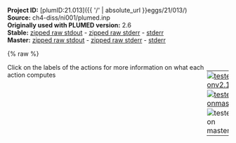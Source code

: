 **Project ID:** [plumID:21.013]({{ '/' | absolute_url }}eggs/21/013/)  
**Source:** ch4-diss/ni001/plumed.inp  
**Originally used with PLUMED version:** 2.6  
**Stable:** [zipped raw stdout](plumed.inp.plumed.stdout.txt.zip) - [zipped raw stderr](plumed.inp.plumed.stderr.txt.zip) - [stderr](plumed.inp.plumed.stderr)  
**Master:** [zipped raw stdout](plumed.inp.plumed_master.stdout.txt.zip) - [zipped raw stderr](plumed.inp.plumed_master.stderr.txt.zip) - [stderr](plumed.inp.plumed_master.stderr)  

{% raw %}
<div style="width: 100%; float:left">
<div style="width: 90%; float:left" id="value_details_data/ch4-diss/ni001/plumed.inp"> Click on the labels of the actions for more information on what each action computes </div>
<div style="width: 10%; float:left"><table><tr><td style="padding:1px"><a href="plumed.inp.plumed.stderr"><img src="https://img.shields.io/badge/v2.10-failed-red.svg" alt="tested onv2.10" /></a></td></tr><tr><td style="padding:1px"><a href="plumed.inp.plumed_master.stderr"><img src="https://img.shields.io/badge/master-failed-red.svg" alt="tested onmaster" /></a></td></tr><tr><td style="padding:1px"><img src="https://img.shields.io/badge/with-LOAD-yellow.svg" alt="tested on master" /></td></tr>
</table></div></div>
<pre style="width=97%;">
<span class="plumedtooltip" style="color:green">UNITS<span class="right">This command sets the internal units for the code. <a href="https://www.plumed.org/doc-master/user-doc/html/_u_n_i_t_s.html" style="color:green">More details</a><i></i></span></span> <span class="plumedtooltip">LENGTH<span class="right">the units of lengths<i></i></span></span>=A <span class="plumedtooltip">TIME<span class="right">the units of time<i></i></span></span>=fs <span class="plumedtooltip">ENERGY<span class="right">the units of energy<i></i></span></span>=kcal/mol

<span style="display:none;" id="data/ch4-diss/ni001/plumed.inp">The UNITS action with label <b></b> calculates something</span><span class="plumedtooltip" style="color:green">LOAD<span class="right">Loads a library, possibly defining new actions. <a href="https://www.plumed.org/doc-master/user-doc/html/_l_o_a_d.html" style="color:green">More details</a><i></i></span></span> <span class="plumedtooltip">FILE<span class="right">file to be loaded<i></i></span></span>=<b name="data/ch4-diss/ni001/plumed.inp">../../data/ReweightGeomFES.cpp</b>

<span class="plumedtooltip" style="color:green">DISTANCES<span class="right">Calculate the distances between multiple piars of atoms <a href="https://www.plumed.org/doc-master/user-doc/html/_d_i_s_t_a_n_c_e_s.html" style="color:green">More details</a><i></i></span></span> <span class="plumedtooltip">GROUPA<span class="right">Calculate the distances between all the atoms in GROUPA and all the atoms in GROUPB<i></i></span></span>=66-69 <span class="plumedtooltip">GROUPB<span class="right">Calculate the distances between all the atoms in GROUPA and all the atoms in GROUPB<i></i></span></span>=65    <span class="plumedtooltip">MAX<span class="right">calculate the maximum value<i></i></span></span>={BETA=0.010} <span class="plumedtooltip">LABEL<span class="right">a label for the action so that its output can be referenced in the input to other actions<i></i></span></span>=<b name="data/ch4-diss/ni001/plumed.inpd1" onclick='showPath("data/ch4-diss/ni001/plumed.inp","data/ch4-diss/ni001/plumed.inpd1","data/ch4-diss/ni001/plumed.inpd1","brown")'>d1</b>
<span style="display:none;" id="data/ch4-diss/ni001/plumed.inpd1">The DISTANCES action with label <b>d1</b> calculates the following quantities:<table  align="center" frame="void" width="95%" cellpadding="5%"><tr><td width="5%"><b> Quantity </b>  </td><td><b> Description </b> </td></tr><tr><td width="5%">d1.max</td><td>the maximum colvar</td></tr><tr><td width="5%">d1.value</td><td>the DISTANCES between the each pair of atoms that were specified</td></tr></table></span><span class="plumedtooltip" style="color:green">DISTANCES<span class="right">Calculate the distances between multiple piars of atoms <a href="https://www.plumed.org/doc-master/user-doc/html/_d_i_s_t_a_n_c_e_s.html" style="color:green">More details</a><i></i></span></span> <span class="plumedtooltip">GROUPA<span class="right">Calculate the distances between all the atoms in GROUPA and all the atoms in GROUPB<i></i></span></span>=65    <span class="plumedtooltip">GROUPB<span class="right">Calculate the distances between all the atoms in GROUPA and all the atoms in GROUPB<i></i></span></span>=1-64  <span class="plumedtooltip">MIN<span class="right">calculate the minimum value<i></i></span></span>={BETA=100.0} <span class="plumedtooltip">LESS_THAN<span class="right">calculate the number of variables that are less than a certain target value<i></i></span></span>={RATIONAL R_0=2.5} <span class="plumedtooltip">LABEL<span class="right">a label for the action so that its output can be referenced in the input to other actions<i></i></span></span>=<b name="data/ch4-diss/ni001/plumed.inpmetalc" onclick='showPath("data/ch4-diss/ni001/plumed.inp","data/ch4-diss/ni001/plumed.inpmetalc","data/ch4-diss/ni001/plumed.inpmetalc","brown")'>metalc</b>
<span style="display:none;" id="data/ch4-diss/ni001/plumed.inpmetalc">The DISTANCES action with label <b>metalc</b> calculates the following quantities:<table  align="center" frame="void" width="95%" cellpadding="5%"><tr><td width="5%"><b> Quantity </b>  </td><td><b> Description </b> </td></tr><tr><td width="5%">metalc.lessthan</td><td>the number of colvars that have a value less than a threshold</td></tr><tr><td width="5%">metalc.min</td><td>the minimum colvar</td></tr><tr><td width="5%">metalc.value</td><td>the DISTANCES between the each pair of atoms that were specified</td></tr></table></span><span class="plumedtooltip" style="color:green">DISTANCES<span class="right">Calculate the distances between multiple piars of atoms <a href="https://www.plumed.org/doc-master/user-doc/html/_d_i_s_t_a_n_c_e_s.html" style="color:green">More details</a><i></i></span></span> <span class="plumedtooltip">GROUPA<span class="right">Calculate the distances between all the atoms in GROUPA and all the atoms in GROUPB<i></i></span></span>=66-69 <span class="plumedtooltip">GROUPB<span class="right">Calculate the distances between all the atoms in GROUPA and all the atoms in GROUPB<i></i></span></span>=1-64  <span class="plumedtooltip">MIN<span class="right">calculate the minimum value<i></i></span></span>={BETA=100.0} <span class="plumedtooltip">LESS_THAN<span class="right">calculate the number of variables that are less than a certain target value<i></i></span></span>={RATIONAL R_0=2.0} <span class="plumedtooltip">LABEL<span class="right">a label for the action so that its output can be referenced in the input to other actions<i></i></span></span>=<b name="data/ch4-diss/ni001/plumed.inpmetalh" onclick='showPath("data/ch4-diss/ni001/plumed.inp","data/ch4-diss/ni001/plumed.inpmetalh","data/ch4-diss/ni001/plumed.inpmetalh","brown")'>metalh</b>
<span style="display:none;" id="data/ch4-diss/ni001/plumed.inpmetalh">The DISTANCES action with label <b>metalh</b> calculates the following quantities:<table  align="center" frame="void" width="95%" cellpadding="5%"><tr><td width="5%"><b> Quantity </b>  </td><td><b> Description </b> </td></tr><tr><td width="5%">metalh.lessthan</td><td>the number of colvars that have a value less than a threshold</td></tr><tr><td width="5%">metalh.min</td><td>the minimum colvar</td></tr><tr><td width="5%">metalh.value</td><td>the DISTANCES between the each pair of atoms that were specified</td></tr></table></span><span class="plumedtooltip" style="color:green">ANGLES<span class="right">Calculate an angle. <a href="https://www.plumed.org/doc-master/user-doc/html/_a_n_g_l_e_s.html" style="color:green">More details</a><i></i></span></span>    <span class="plumedtooltip">GROUPA<span class="right">A group of central atoms about which angles should be calculated<i></i></span></span>=65    <span class="plumedtooltip">GROUPB<span class="right">When used in conjunction with GROUPA this keyword instructs plumed to calculate all distinct angles involving one atom from GROUPA and two atoms from GROUPB<i></i></span></span>=66-69 <span class="plumedtooltip">BETWEEN<span class="right">calculate the number of values that are within a certain range<i></i></span></span>={GAUSSIAN LOWER=0.5pi UPPER=0.7pi} <span class="plumedtooltip">SWITCH<span class="right">the switching function specifies that only those bonds that have a length that is less than a certain threshold are considered<i></i></span></span>={RATIONAL D_0=1.50 R_0=0.25} <span class="plumedtooltip">LABEL<span class="right">a label for the action so that its output can be referenced in the input to other actions<i></i></span></span>=<b name="data/ch4-diss/ni001/plumed.inpang" onclick='showPath("data/ch4-diss/ni001/plumed.inp","data/ch4-diss/ni001/plumed.inpang","data/ch4-diss/ni001/plumed.inpang","brown")'>ang</b>
<span style="display:none;" id="data/ch4-diss/ni001/plumed.inpang">The ANGLES action with label <b>ang</b> calculates the following quantities:<table  align="center" frame="void" width="95%" cellpadding="5%"><tr><td width="5%"><b> Quantity </b>  </td><td><b> Description </b> </td></tr><tr><td width="5%">ang.value</td><td>the ANGLE for each set of three atoms that were specified</td></tr><tr><td width="5%">ang.between</td><td>the number of colvars that have a value that lies in a particular interval</td></tr></table></span><span class="plumedtooltip" style="color:green">COORDINATIONNUMBER<span class="right">Calculate the coordination numbers of atoms so that you can then calculate functions of the distribution of <a href="https://www.plumed.org/doc-master/user-doc/html/_c_o_o_r_d_i_n_a_t_i_o_n_n_u_m_b_e_r.html" style="color:green">More details</a><i></i></span></span> <span class="plumedtooltip">SPECIESA<span class="right">this keyword is used for colvars such as the coordination number<i></i></span></span>=65    <span class="plumedtooltip">SPECIESB<span class="right">this keyword is used for colvars such as the coordination number<i></i></span></span>=66-69 <span class="plumedtooltip">R_0<span class="right">The r_0 parameter of the switching function<i></i></span></span>=1.75 <span class="plumedtooltip">NN<span class="right"> The n parameter of the switching function <i></i></span></span>=12        <span class="plumedtooltip">MEAN<span class="right"> calculate the mean of all the quantities<i></i></span></span>             <span class="plumedtooltip">LABEL<span class="right">a label for the action so that its output can be referenced in the input to other actions<i></i></span></span>=<b name="data/ch4-diss/ni001/plumed.inpd3" onclick='showPath("data/ch4-diss/ni001/plumed.inp","data/ch4-diss/ni001/plumed.inpd3","data/ch4-diss/ni001/plumed.inpd3","brown")'>d3</b>
<br/><span style="display:none;" id="data/ch4-diss/ni001/plumed.inpd3">The COORDINATIONNUMBER action with label <b>d3</b> calculates the following quantities:<table  align="center" frame="void" width="95%" cellpadding="5%"><tr><td width="5%"><b> Quantity </b>  </td><td><b> Description </b> </td></tr><tr><td width="5%">d3.mean</td><td>the mean of the colvars</td></tr><tr><td width="5%">d3.value</td><td>the coordination numbers of the specified atoms</td></tr></table></span><span class="plumedtooltip" style="color:green">COMBINE<span class="right">Calculate a polynomial combination of a set of other variables. <a href="https://www.plumed.org/doc-master/user-doc/html/_c_o_m_b_i_n_e.html" style="color:green">More details</a><i></i></span></span> <span class="plumedtooltip">ARG<span class="right">the values input to this function<i></i></span></span>=<b name="data/ch4-diss/ni001/plumed.inpd1">d1.max</b>,<b name="data/ch4-diss/ni001/plumed.inpmetalc">metalc.lessthan</b>,<b name="data/ch4-diss/ni001/plumed.inpmetalh">metalh.lessthan</b>,<b name="data/ch4-diss/ni001/plumed.inpang">ang.between</b> <span class="plumedtooltip">COEFFICIENTS<span class="right"> the coefficients of the arguments in your function<i></i></span></span>=0.812,0.283,-0.103,-0.501 <span class="plumedtooltip">PERIODIC<span class="right">if the output of your function is periodic then you should specify the periodicity of the function<i></i></span></span>=NO <span class="plumedtooltip">LABEL<span class="right">a label for the action so that its output can be referenced in the input to other actions<i></i></span></span>=<b name="data/ch4-diss/ni001/plumed.inpcv" onclick='showPath("data/ch4-diss/ni001/plumed.inp","data/ch4-diss/ni001/plumed.inpcv","data/ch4-diss/ni001/plumed.inpcv","brown")'>cv</b>
<br/><span style="display:none;" id="data/ch4-diss/ni001/plumed.inpcv">The COMBINE action with label <b>cv</b> calculates the following quantities:<table  align="center" frame="void" width="95%" cellpadding="5%"><tr><td width="5%"><b> Quantity </b>  </td><td><b> Description </b> </td></tr><tr><td width="5%">cv.value</td><td>a linear compbination</td></tr></table></span><span class="plumedtooltip" style="color:green">UPPER_WALLS<span class="right">Defines a wall for the value of one or more collective variables, <a href="https://www.plumed.org/doc-master/user-doc/html/_u_p_p_e_r__w_a_l_l_s.html" style="color:green">More details</a><i></i></span></span> <span class="plumedtooltip">ARG<span class="right">the arguments on which the bias is acting<i></i></span></span>=<b name="data/ch4-diss/ni001/plumed.inpmetalc">metalc.min</b>,<b name="data/ch4-diss/ni001/plumed.inpcv">cv</b> <span class="plumedtooltip">AT<span class="right">the positions of the wall<i></i></span></span>=4.00,5.0 <span class="plumedtooltip">KAPPA<span class="right">the force constant for the wall<i></i></span></span>=100,1 <span class="plumedtooltip">LABEL<span class="right">a label for the action so that its output can be referenced in the input to other actions<i></i></span></span>=<b name="data/ch4-diss/ni001/plumed.inpwall1" onclick='showPath("data/ch4-diss/ni001/plumed.inp","data/ch4-diss/ni001/plumed.inpwall1","data/ch4-diss/ni001/plumed.inpwall1","brown")'>wall1</b>
<span style="display:none;" id="data/ch4-diss/ni001/plumed.inpwall1">The UPPER_WALLS action with label <b>wall1</b> calculates the following quantities:<table  align="center" frame="void" width="95%" cellpadding="5%"><tr><td width="5%"><b> Quantity </b>  </td><td><b> Description </b> </td></tr><tr><td width="5%">wall1.bias</td><td>the instantaneous value of the bias potential</td></tr><tr><td width="5%">wall1.force2</td><td>the instantaneous value of the squared force due to this bias potential</td></tr></table></span><span class="plumedtooltip" style="color:green">UWALLS<span class="right">Add lower walls to a vector of quantities <a href="https://www.plumed.org/doc-master/user-doc/html/_u_w_a_l_l_s.html" style="color:green">More details</a><i></i></span></span>      <span class="plumedtooltip">DATA<span class="right">the values you want to restrain<i></i></span></span>=<b name="data/ch4-diss/ni001/plumed.inpd1">d1</b>           <span class="plumedtooltip">AT<span class="right">the radius of the sphere<i></i></span></span>=1.80     <span class="plumedtooltip">KAPPA<span class="right">the force constant for the wall<i></i></span></span>=500   <span class="plumedtooltip">LABEL<span class="right">a label for the action so that its output can be referenced in the input to other actions<i></i></span></span>=<b name="data/ch4-diss/ni001/plumed.inpwall2" onclick='showPath("data/ch4-diss/ni001/plumed.inp","data/ch4-diss/ni001/plumed.inpwall2","data/ch4-diss/ni001/plumed.inpwall2","brown")'>wall2</b>
<span style="display:none;" id="data/ch4-diss/ni001/plumed.inpwall2">The UWALLS action with label <b>wall2</b> calculates the following quantities:<table  align="center" frame="void" width="95%" cellpadding="5%"><tr><td width="5%"><b> Quantity </b>  </td><td><b> Description </b> </td></tr><tr><td width="5%">wall2.bias</td><td>the instantaneous value of the bias potential</td></tr><tr><td width="5%">wall2.force2</td><td>the instantaneous value of the squared force due to this bias potential</td></tr></table></span><span class="plumedtooltip" style="color:green">LOWER_WALLS<span class="right">Defines a wall for the value of one or more collective variables, <a href="https://www.plumed.org/doc-master/user-doc/html/_l_o_w_e_r__w_a_l_l_s.html" style="color:green">More details</a><i></i></span></span> <span class="plumedtooltip">ARG<span class="right">the arguments on which the bias is acting<i></i></span></span>=<b name="data/ch4-diss/ni001/plumed.inpd3">d3.mean</b>       <span class="plumedtooltip">AT<span class="right">the positions of the wall<i></i></span></span>=2.95     <span class="plumedtooltip">KAPPA<span class="right">the force constant for the wall<i></i></span></span>=1000  <span class="plumedtooltip">LABEL<span class="right">a label for the action so that its output can be referenced in the input to other actions<i></i></span></span>=<b name="data/ch4-diss/ni001/plumed.inpwall3" onclick='showPath("data/ch4-diss/ni001/plumed.inp","data/ch4-diss/ni001/plumed.inpwall3","data/ch4-diss/ni001/plumed.inpwall3","brown")'>wall3</b>
<br/><span style="display:none;" id="data/ch4-diss/ni001/plumed.inpwall3">The LOWER_WALLS action with label <b>wall3</b> calculates the following quantities:<table  align="center" frame="void" width="95%" cellpadding="5%"><tr><td width="5%"><b> Quantity </b>  </td><td><b> Description </b> </td></tr><tr><td width="5%">wall3.bias</td><td>the instantaneous value of the bias potential</td></tr><tr><td width="5%">wall3.force2</td><td>the instantaneous value of the squared force due to this bias potential</td></tr></table></span><span class="plumedtooltip" style="color:green">METAD<span class="right">Used to performed metadynamics on one or more collective variables. <a href="https://www.plumed.org/doc-master/user-doc/html/_m_e_t_a_d.html" style="color:green">More details</a><i></i></span></span> ...
  <span class="plumedtooltip">ARG<span class="right">the labels of the scalars on which the bias will act<i></i></span></span>=<b name="data/ch4-diss/ni001/plumed.inpcv">cv</b>
  <span class="plumedtooltip">SIGMA<span class="right">the widths of the Gaussian hills<i></i></span></span>=0.05
  <span class="plumedtooltip">HEIGHT<span class="right">the heights of the Gaussian hills<i></i></span></span>=0.25
  <span class="plumedtooltip">PACE<span class="right">the frequency for hill addition<i></i></span></span>=1000
  <span class="plumedtooltip">BIASFACTOR<span class="right">use well tempered metadynamics and use this bias factor<i></i></span></span>=25
  <span class="plumedtooltip">TEMP<span class="right">the system temperature - this is only needed if you are doing well-tempered metadynamics<i></i></span></span>=500
  <span class="plumedtooltip">GRID_MIN<span class="right">the lower bounds for the grid<i></i></span></span>=-3.0
  <span class="plumedtooltip">GRID_MAX<span class="right">the upper bounds for the grid<i></i></span></span>=3.0
  <span class="plumedtooltip">GRID_BIN<span class="right">the number of bins for the grid<i></i></span></span>=1200
  <span class="plumedtooltip">CALC_RCT<span class="right"> calculate the c(t) reweighting factor and use that to obtain the normalized bias [rbias=bias-rct]<i></i></span></span>
  <span class="plumedtooltip">RCT_USTRIDE<span class="right">the update stride for calculating the c(t) reweighting factor<i></i></span></span>=1
  <span class="plumedtooltip">LABEL<span class="right">a label for the action so that its output can be referenced in the input to other actions<i></i></span></span>=<b name="data/ch4-diss/ni001/plumed.inpb1" onclick='showPath("data/ch4-diss/ni001/plumed.inp","data/ch4-diss/ni001/plumed.inpb1","data/ch4-diss/ni001/plumed.inpb1","brown")'>b1</b>
... METAD
<br/><span style="display:none;" id="data/ch4-diss/ni001/plumed.inpb1">The METAD action with label <b>b1</b> calculates the following quantities:<table  align="center" frame="void" width="95%" cellpadding="5%"><tr><td width="5%"><b> Quantity </b>  </td><td><b> Description </b> </td></tr><tr><td width="5%">b1.bias</td><td>the instantaneous value of the bias potential</td></tr><tr><td width="5%">b1.rbias</td><td>the instantaneous value of the bias normalized using the c(t) reweighting factor [rbias=bias-rct]</td></tr><tr><td width="5%">b1.rct</td><td>the reweighting factor c(t)</td></tr></table></span><span class="plumedtooltip" style="color:green">REWEIGHT_METAD<span class="right">Calculate the weights configurations should contribute to the histogram in a simulation in which a metadynamics bias acts upon the system. <a href="https://www.plumed.org/doc-master/user-doc/html/_r_e_w_e_i_g_h_t__m_e_t_a_d.html" style="color:green">More details</a><i></i></span></span>   <span class="plumedtooltip">TEMP<span class="right">the system temperature<i></i></span></span>=500 <span class="plumedtooltip">LABEL<span class="right">a label for the action so that its output can be referenced in the input to other actions<i></i></span></span>=<b name="data/ch4-diss/ni001/plumed.inpbias" onclick='showPath("data/ch4-diss/ni001/plumed.inp","data/ch4-diss/ni001/plumed.inpbias","data/ch4-diss/ni001/plumed.inpbias","brown")'>bias</b>
<span style="display:none;" id="data/ch4-diss/ni001/plumed.inpbias">The REWEIGHT_METAD action with label <b>bias</b> calculates the following quantities:<table  align="center" frame="void" width="95%" cellpadding="5%"><tr><td width="5%"><b> Quantity </b>  </td><td><b> Description </b> </td></tr><tr><td width="5%">bias.value</td><td>the weight to use for this frame to negate the effect the metadynamics bias</td></tr></table></span><span class="plumedtooltip" style="color:green">REWEIGHT_GEOMFES<span class="right">This action is not part of PLUMED and was included by using a LOAD command <a href="https://www.plumed.org/doc-master/user-doc/html/_l_o_a_d.html" style="color:green">More details</a><i></i></span></span> TEMP=500 ARG=<b name="data/ch4-diss/ni001/plumed.inpcv">cv</b>              LABEL=<b name="data/ch4-diss/ni001/plumed.inpgcv" onclick='showPath("data/ch4-diss/ni001/plumed.inp","data/ch4-diss/ni001/plumed.inpgcv","data/ch4-diss/ni001/plumed.inpgcv","brown")'>gcv</b>
<span class="plumedtooltip" style="color:green">REWEIGHT_GEOMFES<span class="right">This action is not part of PLUMED and was included by using a LOAD command <a href="https://www.plumed.org/doc-master/user-doc/html/_l_o_a_d.html" style="color:green">More details</a><i></i></span></span> TEMP=500 ARG=<b name="data/ch4-diss/ni001/plumed.inpd1">d1.max</b>          LABEL=<b name="data/ch4-diss/ni001/plumed.inpg1" onclick='showPath("data/ch4-diss/ni001/plumed.inp","data/ch4-diss/ni001/plumed.inpg1","data/ch4-diss/ni001/plumed.inpg1","brown")'>g1</b>
<span class="plumedtooltip" style="color:green">REWEIGHT_GEOMFES<span class="right">This action is not part of PLUMED and was included by using a LOAD command <a href="https://www.plumed.org/doc-master/user-doc/html/_l_o_a_d.html" style="color:green">More details</a><i></i></span></span> TEMP=500 ARG=<b name="data/ch4-diss/ni001/plumed.inpmetalc">metalc.lessthan</b> LABEL=<b name="data/ch4-diss/ni001/plumed.inpg2" onclick='showPath("data/ch4-diss/ni001/plumed.inp","data/ch4-diss/ni001/plumed.inpg2","data/ch4-diss/ni001/plumed.inpg2","brown")'>g2</b>
<span class="plumedtooltip" style="color:green">REWEIGHT_GEOMFES<span class="right">This action is not part of PLUMED and was included by using a LOAD command <a href="https://www.plumed.org/doc-master/user-doc/html/_l_o_a_d.html" style="color:green">More details</a><i></i></span></span> TEMP=500 ARG=<b name="data/ch4-diss/ni001/plumed.inpang">ang.between</b>     LABEL=<b name="data/ch4-diss/ni001/plumed.inpg3" onclick='showPath("data/ch4-diss/ni001/plumed.inp","data/ch4-diss/ni001/plumed.inpg3","data/ch4-diss/ni001/plumed.inpg3","brown")'>g3</b>
<span class="plumedtooltip" style="color:green">REWEIGHT_BIAS<span class="right">Calculate weights for ensemble averages that negate the effect the bias has on the region of phase space explored <a href="https://www.plumed.org/doc-master/user-doc/html/_r_e_w_e_i_g_h_t__b_i_a_s.html" style="color:green">More details</a><i></i></span></span>    <span class="plumedtooltip">TEMP<span class="right">the system temperature<i></i></span></span>=500 <span class="plumedtooltip">ARG<span class="right"> the biases that must be taken into account when reweighting<i></i></span></span>=<b name="data/ch4-diss/ni001/plumed.inpwall1">wall1.bias</b>,<b name="data/ch4-diss/ni001/plumed.inpwall2">wall2.bias</b> <span class="plumedtooltip">LABEL<span class="right">a label for the action so that its output can be referenced in the input to other actions<i></i></span></span>=<b name="data/ch4-diss/ni001/plumed.inpwbias" onclick='showPath("data/ch4-diss/ni001/plumed.inp","data/ch4-diss/ni001/plumed.inpwbias","data/ch4-diss/ni001/plumed.inpwbias","brown")'>wbias</b>
<br/><span style="display:none;" id="data/ch4-diss/ni001/plumed.inpwbias">The REWEIGHT_BIAS action with label <b>wbias</b> calculates the following quantities:<table  align="center" frame="void" width="95%" cellpadding="5%"><tr><td width="5%"><b> Quantity </b>  </td><td><b> Description </b> </td></tr><tr><td width="5%">wbias.value</td><td>the weight to use for this frame to negate the effect the bias</td></tr></table></span><span class="plumedtooltip" style="color:green">HISTOGRAM<span class="right">Accumulate the average probability density along a few CVs from a trajectory. <a href="https://www.plumed.org/doc-master/user-doc/html/_h_i_s_t_o_g_r_a_m.html" style="color:green">More details</a><i></i></span></span> ...
  <span class="plumedtooltip">ARG<span class="right">the quantities that are being used to construct the histogram<i></i></span></span>=<b name="data/ch4-diss/ni001/plumed.inpcv">cv</b>
  <span class="plumedtooltip">GRID_MIN<span class="right"> the lower bounds for the grid<i></i></span></span>=-3.0
  <span class="plumedtooltip">GRID_MAX<span class="right"> the upper bounds for the grid<i></i></span></span>=3.0
  <span class="plumedtooltip">GRID_BIN<span class="right">the number of bins for the grid<i></i></span></span>=6000
  <span class="plumedtooltip">BANDWIDTH<span class="right">the bandwidths for kernel density esimtation<i></i></span></span>=0.01
  <span class="plumedtooltip">LOGWEIGHTS<span class="right">the logarithm of the quantity to use as the weights when calculating averages<i></i></span></span>=<b name="data/ch4-diss/ni001/plumed.inpbias">bias</b>,<b name="data/ch4-diss/ni001/plumed.inpwbias">wbias</b>
  <span class="plumedtooltip">CLEAR<span class="right"> the frequency with whihc to clear the data that is being averaged<i></i></span></span>=5000000
  <span class="plumedtooltip">LABEL<span class="right">a label for the action so that its output can be referenced in the input to other actions<i></i></span></span>=<b name="data/ch4-diss/ni001/plumed.inphh" onclick='showPath("data/ch4-diss/ni001/plumed.inp","data/ch4-diss/ni001/plumed.inphh","data/ch4-diss/ni001/plumed.inphh","brown")'>hh</b>
... HISTOGRAM
<br/><span style="display:none;" id="data/ch4-diss/ni001/plumed.inphh">The HISTOGRAM action with label <b>hh</b> calculates the following quantities:<table  align="center" frame="void" width="95%" cellpadding="5%"><tr><td width="5%"><b> Quantity </b>  </td><td><b> Description </b> </td></tr><tr><td width="5%">hh.value</td><td>the estimate of the histogram as a function of the argument that was obtained</td></tr></table></span><span class="plumedtooltip" style="color:green">HISTOGRAM<span class="right">Accumulate the average probability density along a few CVs from a trajectory. <a href="https://www.plumed.org/doc-master/user-doc/html/_h_i_s_t_o_g_r_a_m.html" style="color:green">More details</a><i></i></span></span> ...
  <span class="plumedtooltip">ARG<span class="right">the quantities that are being used to construct the histogram<i></i></span></span>=<b name="data/ch4-diss/ni001/plumed.inpcv">cv</b>
  <span class="plumedtooltip">GRID_MIN<span class="right"> the lower bounds for the grid<i></i></span></span>=-3.0
  <span class="plumedtooltip">GRID_MAX<span class="right"> the upper bounds for the grid<i></i></span></span>=3.0
  <span class="plumedtooltip">GRID_BIN<span class="right">the number of bins for the grid<i></i></span></span>=6000
  <span class="plumedtooltip">BANDWIDTH<span class="right">the bandwidths for kernel density esimtation<i></i></span></span>=0.01
  <span class="plumedtooltip">LOGWEIGHTS<span class="right">the logarithm of the quantity to use as the weights when calculating averages<i></i></span></span>=<b name="data/ch4-diss/ni001/plumed.inpbias">bias</b>,<b name="data/ch4-diss/ni001/plumed.inpwbias">wbias</b>,gcv
  <span class="plumedtooltip">CLEAR<span class="right"> the frequency with whihc to clear the data that is being averaged<i></i></span></span>=5000000
  <span class="plumedtooltip">LABEL<span class="right">a label for the action so that its output can be referenced in the input to other actions<i></i></span></span>=<b name="data/ch4-diss/ni001/plumed.inphhg" onclick='showPath("data/ch4-diss/ni001/plumed.inp","data/ch4-diss/ni001/plumed.inphhg","data/ch4-diss/ni001/plumed.inphhg","brown")'>hhg</b>
... HISTOGRAM
<br/><span style="display:none;" id="data/ch4-diss/ni001/plumed.inphhg">The HISTOGRAM action with label <b>hhg</b> calculates the following quantities:<table  align="center" frame="void" width="95%" cellpadding="5%"><tr><td width="5%"><b> Quantity </b>  </td><td><b> Description </b> </td></tr><tr><td width="5%">hhg.value</td><td>the estimate of the histogram as a function of the argument that was obtained</td></tr></table></span><span class="plumedtooltip" style="color:green">HISTOGRAM<span class="right">Accumulate the average probability density along a few CVs from a trajectory. <a href="https://www.plumed.org/doc-master/user-doc/html/_h_i_s_t_o_g_r_a_m.html" style="color:green">More details</a><i></i></span></span> ...
  <span class="plumedtooltip">ARG<span class="right">the quantities that are being used to construct the histogram<i></i></span></span>=<b name="data/ch4-diss/ni001/plumed.inpd1">d1.max</b>
  <span class="plumedtooltip">GRID_MIN<span class="right"> the lower bounds for the grid<i></i></span></span>=1.0
  <span class="plumedtooltip">GRID_MAX<span class="right"> the upper bounds for the grid<i></i></span></span>=3.5
  <span class="plumedtooltip">GRID_BIN<span class="right">the number of bins for the grid<i></i></span></span>=2500
  <span class="plumedtooltip">BANDWIDTH<span class="right">the bandwidths for kernel density esimtation<i></i></span></span>=0.01
  <span class="plumedtooltip">LOGWEIGHTS<span class="right">the logarithm of the quantity to use as the weights when calculating averages<i></i></span></span>=<b name="data/ch4-diss/ni001/plumed.inpbias">bias</b>,<b name="data/ch4-diss/ni001/plumed.inpwbias">wbias</b>,g1
  <span class="plumedtooltip">CLEAR<span class="right"> the frequency with whihc to clear the data that is being averaged<i></i></span></span>=5000000
  <span class="plumedtooltip">LABEL<span class="right">a label for the action so that its output can be referenced in the input to other actions<i></i></span></span>=<b name="data/ch4-diss/ni001/plumed.inphh1" onclick='showPath("data/ch4-diss/ni001/plumed.inp","data/ch4-diss/ni001/plumed.inphh1","data/ch4-diss/ni001/plumed.inphh1","brown")'>hh1</b>
... HISTOGRAM
<br/><span style="display:none;" id="data/ch4-diss/ni001/plumed.inphh1">The HISTOGRAM action with label <b>hh1</b> calculates the following quantities:<table  align="center" frame="void" width="95%" cellpadding="5%"><tr><td width="5%"><b> Quantity </b>  </td><td><b> Description </b> </td></tr><tr><td width="5%">hh1.value</td><td>the estimate of the histogram as a function of the argument that was obtained</td></tr></table></span><span class="plumedtooltip" style="color:green">HISTOGRAM<span class="right">Accumulate the average probability density along a few CVs from a trajectory. <a href="https://www.plumed.org/doc-master/user-doc/html/_h_i_s_t_o_g_r_a_m.html" style="color:green">More details</a><i></i></span></span> ...
  <span class="plumedtooltip">ARG<span class="right">the quantities that are being used to construct the histogram<i></i></span></span>=<b name="data/ch4-diss/ni001/plumed.inpmetalc">metalc.lessthan</b>
  <span class="plumedtooltip">GRID_MIN<span class="right"> the lower bounds for the grid<i></i></span></span>=0.0
  <span class="plumedtooltip">GRID_MAX<span class="right"> the upper bounds for the grid<i></i></span></span>=5.0
  <span class="plumedtooltip">GRID_BIN<span class="right">the number of bins for the grid<i></i></span></span>=2500
  <span class="plumedtooltip">BANDWIDTH<span class="right">the bandwidths for kernel density esimtation<i></i></span></span>=0.02
  <span class="plumedtooltip">LOGWEIGHTS<span class="right">the logarithm of the quantity to use as the weights when calculating averages<i></i></span></span>=<b name="data/ch4-diss/ni001/plumed.inpbias">bias</b>,<b name="data/ch4-diss/ni001/plumed.inpwbias">wbias</b>,g2
  <span class="plumedtooltip">CLEAR<span class="right"> the frequency with whihc to clear the data that is being averaged<i></i></span></span>=5000000
  <span class="plumedtooltip">LABEL<span class="right">a label for the action so that its output can be referenced in the input to other actions<i></i></span></span>=<b name="data/ch4-diss/ni001/plumed.inphh2" onclick='showPath("data/ch4-diss/ni001/plumed.inp","data/ch4-diss/ni001/plumed.inphh2","data/ch4-diss/ni001/plumed.inphh2","brown")'>hh2</b>
... HISTOGRAM
<br/><span style="display:none;" id="data/ch4-diss/ni001/plumed.inphh2">The HISTOGRAM action with label <b>hh2</b> calculates the following quantities:<table  align="center" frame="void" width="95%" cellpadding="5%"><tr><td width="5%"><b> Quantity </b>  </td><td><b> Description </b> </td></tr><tr><td width="5%">hh2.value</td><td>the estimate of the histogram as a function of the argument that was obtained</td></tr></table></span><span class="plumedtooltip" style="color:green">HISTOGRAM<span class="right">Accumulate the average probability density along a few CVs from a trajectory. <a href="https://www.plumed.org/doc-master/user-doc/html/_h_i_s_t_o_g_r_a_m.html" style="color:green">More details</a><i></i></span></span> ...
  <span class="plumedtooltip">ARG<span class="right">the quantities that are being used to construct the histogram<i></i></span></span>=<b name="data/ch4-diss/ni001/plumed.inpang">ang.between</b>
  <span class="plumedtooltip">GRID_MIN<span class="right"> the lower bounds for the grid<i></i></span></span>=1.5
  <span class="plumedtooltip">GRID_MAX<span class="right"> the upper bounds for the grid<i></i></span></span>=4.5
  <span class="plumedtooltip">GRID_BIN<span class="right">the number of bins for the grid<i></i></span></span>=1500
  <span class="plumedtooltip">BANDWIDTH<span class="right">the bandwidths for kernel density esimtation<i></i></span></span>=0.02
  <span class="plumedtooltip">LOGWEIGHTS<span class="right">the logarithm of the quantity to use as the weights when calculating averages<i></i></span></span>=<b name="data/ch4-diss/ni001/plumed.inpbias">bias</b>,<b name="data/ch4-diss/ni001/plumed.inpwbias">wbias</b>,g3
  <span class="plumedtooltip">CLEAR<span class="right"> the frequency with whihc to clear the data that is being averaged<i></i></span></span>=5000000
  <span class="plumedtooltip">LABEL<span class="right">a label for the action so that its output can be referenced in the input to other actions<i></i></span></span>=<b name="data/ch4-diss/ni001/plumed.inphh3" onclick='showPath("data/ch4-diss/ni001/plumed.inp","data/ch4-diss/ni001/plumed.inphh3","data/ch4-diss/ni001/plumed.inphh3","brown")'>hh3</b>
... HISTOGRAM
<br/><span style="display:none;" id="data/ch4-diss/ni001/plumed.inphh3">The HISTOGRAM action with label <b>hh3</b> calculates the following quantities:<table  align="center" frame="void" width="95%" cellpadding="5%"><tr><td width="5%"><b> Quantity </b>  </td><td><b> Description </b> </td></tr><tr><td width="5%">hh3.value</td><td>the estimate of the histogram as a function of the argument that was obtained</td></tr></table></span><span class="plumedtooltip" style="color:green">CONVERT_TO_FES<span class="right">Convert a histogram to a free energy surface. <a href="https://www.plumed.org/doc-master/user-doc/html/_c_o_n_v_e_r_t__t_o__f_e_s.html" style="color:green">More details</a><i></i></span></span> <span class="plumedtooltip">GRID<span class="right">the histogram that you would like to convert into a free energy surface (old syntax)<i></i></span></span>=<b name="data/ch4-diss/ni001/plumed.inphh">hh</b>  <span class="plumedtooltip">TEMP<span class="right">the temperature at which you are operating<i></i></span></span>=500.0 <span class="plumedtooltip">LABEL<span class="right">a label for the action so that its output can be referenced in the input to other actions<i></i></span></span>=<b name="data/ch4-diss/ni001/plumed.inpff" onclick='showPath("data/ch4-diss/ni001/plumed.inp","data/ch4-diss/ni001/plumed.inpff","data/ch4-diss/ni001/plumed.inpff","brown")'>ff</b>
<span style="display:none;" id="data/ch4-diss/ni001/plumed.inpff">The CONVERT_TO_FES action with label <b>ff</b> calculates the following quantities:<table  align="center" frame="void" width="95%" cellpadding="5%"><tr><td width="5%"><b> Quantity </b>  </td><td><b> Description </b> </td></tr><tr><td width="5%">ff.value</td><td>the free energy surface</td></tr></table></span><span class="plumedtooltip" style="color:green">CONVERT_TO_FES<span class="right">Convert a histogram to a free energy surface. <a href="https://www.plumed.org/doc-master/user-doc/html/_c_o_n_v_e_r_t__t_o__f_e_s.html" style="color:green">More details</a><i></i></span></span> <span class="plumedtooltip">GRID<span class="right">the histogram that you would like to convert into a free energy surface (old syntax)<i></i></span></span>=<b name="data/ch4-diss/ni001/plumed.inphhg">hhg</b> <span class="plumedtooltip">TEMP<span class="right">the temperature at which you are operating<i></i></span></span>=500.0 <span class="plumedtooltip">LABEL<span class="right">a label for the action so that its output can be referenced in the input to other actions<i></i></span></span>=<b name="data/ch4-diss/ni001/plumed.inpffg" onclick='showPath("data/ch4-diss/ni001/plumed.inp","data/ch4-diss/ni001/plumed.inpffg","data/ch4-diss/ni001/plumed.inpffg","brown")'>ffg</b>
<span style="display:none;" id="data/ch4-diss/ni001/plumed.inpffg">The CONVERT_TO_FES action with label <b>ffg</b> calculates the following quantities:<table  align="center" frame="void" width="95%" cellpadding="5%"><tr><td width="5%"><b> Quantity </b>  </td><td><b> Description </b> </td></tr><tr><td width="5%">ffg.value</td><td>the free energy surface</td></tr></table></span><span class="plumedtooltip" style="color:green">CONVERT_TO_FES<span class="right">Convert a histogram to a free energy surface. <a href="https://www.plumed.org/doc-master/user-doc/html/_c_o_n_v_e_r_t__t_o__f_e_s.html" style="color:green">More details</a><i></i></span></span> <span class="plumedtooltip">GRID<span class="right">the histogram that you would like to convert into a free energy surface (old syntax)<i></i></span></span>=<b name="data/ch4-diss/ni001/plumed.inphh1">hh1</b> <span class="plumedtooltip">TEMP<span class="right">the temperature at which you are operating<i></i></span></span>=500.0 <span class="plumedtooltip">LABEL<span class="right">a label for the action so that its output can be referenced in the input to other actions<i></i></span></span>=<b name="data/ch4-diss/ni001/plumed.inpff1" onclick='showPath("data/ch4-diss/ni001/plumed.inp","data/ch4-diss/ni001/plumed.inpff1","data/ch4-diss/ni001/plumed.inpff1","brown")'>ff1</b>
<span style="display:none;" id="data/ch4-diss/ni001/plumed.inpff1">The CONVERT_TO_FES action with label <b>ff1</b> calculates the following quantities:<table  align="center" frame="void" width="95%" cellpadding="5%"><tr><td width="5%"><b> Quantity </b>  </td><td><b> Description </b> </td></tr><tr><td width="5%">ff1.value</td><td>the free energy surface</td></tr></table></span><span class="plumedtooltip" style="color:green">CONVERT_TO_FES<span class="right">Convert a histogram to a free energy surface. <a href="https://www.plumed.org/doc-master/user-doc/html/_c_o_n_v_e_r_t__t_o__f_e_s.html" style="color:green">More details</a><i></i></span></span> <span class="plumedtooltip">GRID<span class="right">the histogram that you would like to convert into a free energy surface (old syntax)<i></i></span></span>=<b name="data/ch4-diss/ni001/plumed.inphh2">hh2</b> <span class="plumedtooltip">TEMP<span class="right">the temperature at which you are operating<i></i></span></span>=500.0 <span class="plumedtooltip">LABEL<span class="right">a label for the action so that its output can be referenced in the input to other actions<i></i></span></span>=<b name="data/ch4-diss/ni001/plumed.inpff2" onclick='showPath("data/ch4-diss/ni001/plumed.inp","data/ch4-diss/ni001/plumed.inpff2","data/ch4-diss/ni001/plumed.inpff2","brown")'>ff2</b>
<span style="display:none;" id="data/ch4-diss/ni001/plumed.inpff2">The CONVERT_TO_FES action with label <b>ff2</b> calculates the following quantities:<table  align="center" frame="void" width="95%" cellpadding="5%"><tr><td width="5%"><b> Quantity </b>  </td><td><b> Description </b> </td></tr><tr><td width="5%">ff2.value</td><td>the free energy surface</td></tr></table></span><span class="plumedtooltip" style="color:green">CONVERT_TO_FES<span class="right">Convert a histogram to a free energy surface. <a href="https://www.plumed.org/doc-master/user-doc/html/_c_o_n_v_e_r_t__t_o__f_e_s.html" style="color:green">More details</a><i></i></span></span> <span class="plumedtooltip">GRID<span class="right">the histogram that you would like to convert into a free energy surface (old syntax)<i></i></span></span>=<b name="data/ch4-diss/ni001/plumed.inphh3">hh3</b> <span class="plumedtooltip">TEMP<span class="right">the temperature at which you are operating<i></i></span></span>=500.0 <span class="plumedtooltip">LABEL<span class="right">a label for the action so that its output can be referenced in the input to other actions<i></i></span></span>=<b name="data/ch4-diss/ni001/plumed.inpff3" onclick='showPath("data/ch4-diss/ni001/plumed.inp","data/ch4-diss/ni001/plumed.inpff3","data/ch4-diss/ni001/plumed.inpff3","brown")'>ff3</b>
<br/><span style="display:none;" id="data/ch4-diss/ni001/plumed.inpff3">The CONVERT_TO_FES action with label <b>ff3</b> calculates the following quantities:<table  align="center" frame="void" width="95%" cellpadding="5%"><tr><td width="5%"><b> Quantity </b>  </td><td><b> Description </b> </td></tr><tr><td width="5%">ff3.value</td><td>the free energy surface</td></tr></table></span><span class="plumedtooltip" style="color:green">DUMPGRID<span class="right">Output the function on the grid to a file with the PLUMED grid format. <a href="https://www.plumed.org/doc-master/user-doc/html/_d_u_m_p_g_r_i_d.html" style="color:green">More details</a><i></i></span></span> <span class="plumedtooltip">GRID<span class="right">the grid you would like to print (can also use ARG for specifying what is being printed)<i></i></span></span>=<b name="data/ch4-diss/ni001/plumed.inpff">ff</b>  <span class="plumedtooltip">FILE<span class="right"> the file on which to write the grid<i></i></span></span>=fes  <span class="plumedtooltip">STRIDE<span class="right"> the frequency with which the grid should be output to the file<i></i></span></span>=1000000
<span class="plumedtooltip" style="color:green">DUMPGRID<span class="right">Output the function on the grid to a file with the PLUMED grid format. <a href="https://www.plumed.org/doc-master/user-doc/html/_d_u_m_p_g_r_i_d.html" style="color:green">More details</a><i></i></span></span> <span class="plumedtooltip">GRID<span class="right">the grid you would like to print (can also use ARG for specifying what is being printed)<i></i></span></span>=<b name="data/ch4-diss/ni001/plumed.inpffg">ffg</b> <span class="plumedtooltip">FILE<span class="right"> the file on which to write the grid<i></i></span></span>=fesg <span class="plumedtooltip">STRIDE<span class="right"> the frequency with which the grid should be output to the file<i></i></span></span>=1000000
<span class="plumedtooltip" style="color:green">DUMPGRID<span class="right">Output the function on the grid to a file with the PLUMED grid format. <a href="https://www.plumed.org/doc-master/user-doc/html/_d_u_m_p_g_r_i_d.html" style="color:green">More details</a><i></i></span></span> <span class="plumedtooltip">GRID<span class="right">the grid you would like to print (can also use ARG for specifying what is being printed)<i></i></span></span>=<b name="data/ch4-diss/ni001/plumed.inpff1">ff1</b> <span class="plumedtooltip">FILE<span class="right"> the file on which to write the grid<i></i></span></span>=fes1 <span class="plumedtooltip">STRIDE<span class="right"> the frequency with which the grid should be output to the file<i></i></span></span>=1000000
<span class="plumedtooltip" style="color:green">DUMPGRID<span class="right">Output the function on the grid to a file with the PLUMED grid format. <a href="https://www.plumed.org/doc-master/user-doc/html/_d_u_m_p_g_r_i_d.html" style="color:green">More details</a><i></i></span></span> <span class="plumedtooltip">GRID<span class="right">the grid you would like to print (can also use ARG for specifying what is being printed)<i></i></span></span>=<b name="data/ch4-diss/ni001/plumed.inpff2">ff2</b> <span class="plumedtooltip">FILE<span class="right"> the file on which to write the grid<i></i></span></span>=fes2 <span class="plumedtooltip">STRIDE<span class="right"> the frequency with which the grid should be output to the file<i></i></span></span>=1000000
<span class="plumedtooltip" style="color:green">DUMPGRID<span class="right">Output the function on the grid to a file with the PLUMED grid format. <a href="https://www.plumed.org/doc-master/user-doc/html/_d_u_m_p_g_r_i_d.html" style="color:green">More details</a><i></i></span></span> <span class="plumedtooltip">GRID<span class="right">the grid you would like to print (can also use ARG for specifying what is being printed)<i></i></span></span>=<b name="data/ch4-diss/ni001/plumed.inpff3">ff3</b> <span class="plumedtooltip">FILE<span class="right"> the file on which to write the grid<i></i></span></span>=fes3 <span class="plumedtooltip">STRIDE<span class="right"> the frequency with which the grid should be output to the file<i></i></span></span>=1000000

<span class="plumedtooltip" style="color:green">FLUSH<span class="right">This command instructs plumed to flush all the open files with a user specified frequency. <a href="https://www.plumed.org/doc-master/user-doc/html/_f_l_u_s_h.html" style="color:green">More details</a><i></i></span></span> <span class="plumedtooltip">STRIDE<span class="right">the frequency with which all the open files should be flushed<i></i></span></span>=100000
<span class="plumedtooltip" style="color:green">PRINT<span class="right">Print quantities to a file. <a href="https://www.plumed.org/doc-master/user-doc/html/_p_r_i_n_t.html" style="color:green">More details</a><i></i></span></span> <span class="plumedtooltip">ARG<span class="right">the labels of the values that you would like to print to the file<i></i></span></span>=<b name="data/ch4-diss/ni001/plumed.inpd1">d1.max</b>,<b name="data/ch4-diss/ni001/plumed.inpmetalc">metalc.lessthan</b>,<b name="data/ch4-diss/ni001/plumed.inpmetalh">metalh.lessthan</b>,<b name="data/ch4-diss/ni001/plumed.inpang">ang.between</b>,<b name="data/ch4-diss/ni001/plumed.inpd3">d3.mean</b>,<b name="data/ch4-diss/ni001/plumed.inpcv">cv</b>,<b name="data/ch4-diss/ni001/plumed.inpb1">b1.bias</b>,<b name="data/ch4-diss/ni001/plumed.inpb1">b1.rct</b> <span class="plumedtooltip">STRIDE<span class="right"> the frequency with which the quantities of interest should be output<i></i></span></span>=10000 <span class="plumedtooltip">FILE<span class="right">the name of the file on which to output these quantities<i></i></span></span>=colvar
</pre>
{% endraw %}
